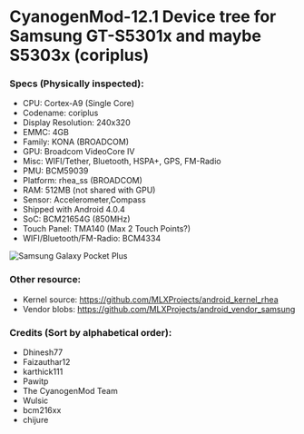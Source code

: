 # CyanogenMod-12.1 Device tree for Samsung GT-S5301x and maybe S5303x (coriplus)

### Specs (Physically inspected):
  - CPU: Cortex-A9 (Single Core)
  - Codename: coriplus
  - Display Resolution: 240x320
  - EMMC: 4GB
  - Family: KONA (BROADCOM)
  - GPU: Broadcom VideoCore IV
  - Misc: WIFI/Tether, Bluetooth, HSPA+, GPS, FM-Radio
  - PMU: BCM59039
  - Platform: rhea_ss (BROADCOM)
  - RAM: 512MB (not shared with GPU)
  - Sensor: Accelerometer,Compass
  - Shipped with Android 4.0.4
  - SoC: BCM21654G (850MHz)
  - Touch Panel: TMA140 (Max 2 Touch Points?)
  - WIFI/Bluetooth/FM-Radio: BCM4334

![Samsung Galaxy Pocket Plus](http://cdn2.gsmarena.com/vv/pics/samsung/samsung-galaxy-pocket-plus1.jpg "Samsung Galaxy Pocket Plus")

### Other resource:
  - Kernel source: https://github.com/MLXProjects/android_kernel_rhea
  - Vendor blobs: https://github.com/MLXProjects/android_vendor_samsung

### Credits (Sort by alphabetical order):
  - Dhinesh77
  - Faizauthar12
  - karthick111
  - Pawitp
  - The CyanogenMod Team
  - Wulsic
  - bcm216xx
  - chijure

